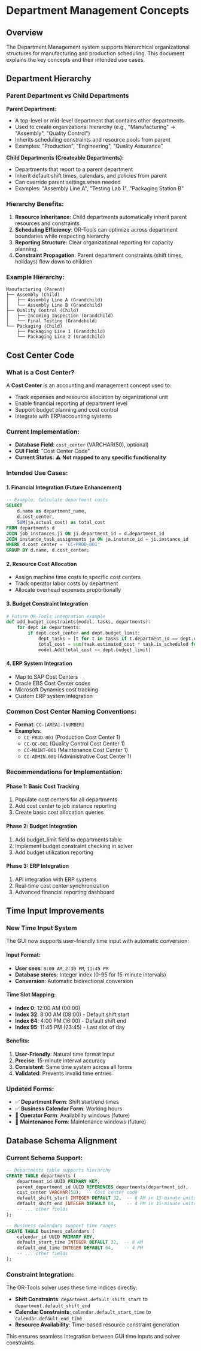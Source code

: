 # Department Management Concepts

## Overview
The Department Management system supports hierarchical organizational structures for manufacturing and production scheduling. This document explains the key concepts and their intended use cases.

## Department Hierarchy

### Parent Department vs Child Departments

**Parent Department:**
- A top-level or mid-level department that contains other departments
- Used to create organizational hierarchy (e.g., "Manufacturing" → "Assembly", "Quality Control")
- Inherits scheduling constraints and resource pools from parent
- Examples: "Production", "Engineering", "Quality Assurance"

**Child Departments (Createable Departments):**
- Departments that report to a parent department
- Inherit default shift times, calendars, and policies from parent
- Can override parent settings when needed
- Examples: "Assembly Line A", "Testing Lab 1", "Packaging Station B"

### Hierarchy Benefits:
1. **Resource Inheritance**: Child departments automatically inherit parent resources and constraints
2. **Scheduling Efficiency**: OR-Tools can optimize across department boundaries while respecting hierarchy
3. **Reporting Structure**: Clear organizational reporting for capacity planning
4. **Constraint Propagation**: Parent department constraints (shift times, holidays) flow down to children

### Example Hierarchy:
```
Manufacturing (Parent)
├── Assembly (Child)
│   ├── Assembly Line A (Grandchild)
│   └── Assembly Line B (Grandchild)
├── Quality Control (Child)
│   ├── Incoming Inspection (Grandchild)
│   └── Final Testing (Grandchild)
└── Packaging (Child)
    ├── Packaging Line 1 (Grandchild)
    └── Packaging Line 2 (Grandchild)
```

## Cost Center Code

### What is a Cost Center?
A **Cost Center** is an accounting and management concept used to:
- Track expenses and resource allocation by organizational unit
- Enable financial reporting at department level
- Support budget planning and cost control
- Integrate with ERP/accounting systems

### Current Implementation:
- **Database Field**: `cost_center` (VARCHAR(50), optional)
- **GUI Field**: "Cost Center Code" 
- **Current Status**: ⚠️ **Not mapped to any specific functionality**

### Intended Use Cases:

#### 1. **Financial Integration** (Future Enhancement)
```sql
-- Example: Calculate department costs
SELECT 
    d.name as department_name,
    d.cost_center,
    SUM(ja.actual_cost) as total_cost
FROM departments d
JOIN job_instances ji ON ji.department_id = d.department_id  
JOIN instance_task_assignments ja ON ja.instance_id = ji.instance_id
WHERE d.cost_center = 'CC-PROD-001'
GROUP BY d.name, d.cost_center;
```

#### 2. **Resource Cost Allocation**
- Assign machine time costs to specific cost centers
- Track operator labor costs by department
- Allocate overhead expenses proportionally

#### 3. **Budget Constraint Integration**
```python
# Future OR-Tools integration example
def add_budget_constraints(model, tasks, departments):
    for dept in departments:
        if dept.cost_center and dept.budget_limit:
            dept_tasks = [t for t in tasks if t.department_id == dept.department_id]
            total_cost = sum(task.estimated_cost * task.is_scheduled for task in dept_tasks)
            model.Add(total_cost <= dept.budget_limit)
```

#### 4. **ERP System Integration**
- Map to SAP Cost Centers
- Oracle EBS Cost Center codes  
- Microsoft Dynamics cost tracking
- Custom ERP system integration

### Common Cost Center Naming Conventions:
- **Format**: `CC-[AREA]-[NUMBER]`
- **Examples**:
  - `CC-PROD-001` (Production Cost Center 1)
  - `CC-QC-001` (Quality Control Cost Center 1) 
  - `CC-MAINT-001` (Maintenance Cost Center 1)
  - `CC-ADMIN-001` (Administrative Cost Center 1)

### Recommendations for Implementation:

#### Phase 1: Basic Cost Tracking
1. Populate cost centers for all departments
2. Add cost center to job instance reporting
3. Create basic cost allocation queries

#### Phase 2: Budget Integration  
1. Add budget_limit field to departments table
2. Implement budget constraint checking in solver
3. Add budget utilization reporting

#### Phase 3: ERP Integration
1. API integration with ERP systems
2. Real-time cost center synchronization
3. Advanced financial reporting dashboard

## Time Input Improvements

### New Time Input System
The GUI now supports user-friendly time input with automatic conversion:

#### Input Format:
- **User sees**: `8:00 AM`, `2:30 PM`, `11:45 PM`
- **Database stores**: Integer index (0-95 for 15-minute intervals)
- **Conversion**: Automatic bidirectional conversion

#### Time Slot Mapping:
- **Index 0**: 12:00 AM (00:00)
- **Index 32**: 8:00 AM (08:00) - Default shift start
- **Index 64**: 4:00 PM (16:00) - Default shift end  
- **Index 95**: 11:45 PM (23:45) - Last slot of day

#### Benefits:
1. **User-Friendly**: Natural time format input
2. **Precise**: 15-minute interval accuracy
3. **Consistent**: Same time system across all forms
4. **Validated**: Prevents invalid time entries

### Updated Forms:
- ✅ **Department Form**: Shift start/end times
- ✅ **Business Calendar Form**: Working hours
- 🔄 **Operator Form**: Availability windows (future)
- 🔄 **Maintenance Form**: Maintenance windows (future)

## Database Schema Alignment

### Current Schema Support:
```sql
-- Departments table supports hierarchy
CREATE TABLE departments (
    department_id UUID PRIMARY KEY,
    parent_department_id UUID REFERENCES departments(department_id),
    cost_center VARCHAR(50),  -- Cost center code
    default_shift_start INTEGER DEFAULT 32,  -- 8 AM in 15-minute units  
    default_shift_end INTEGER DEFAULT 64,    -- 4 PM in 15-minute units
    -- ... other fields
);

-- Business calendars support time ranges
CREATE TABLE business_calendars (
    calendar_id UUID PRIMARY KEY,
    default_start_time INTEGER DEFAULT 32,  -- 8 AM
    default_end_time INTEGER DEFAULT 64,    -- 4 PM  
    -- ... other fields
);
```

### Constraint Integration:
The OR-Tools solver uses these time indices directly:
- **Shift Constraints**: `department.default_shift_start` to `department.default_shift_end`
- **Calendar Constraints**: `calendar.default_start_time` to `calendar.default_end_time`  
- **Resource Availability**: Time-based resource constraint generation

This ensures seamless integration between GUI time inputs and solver constraints.